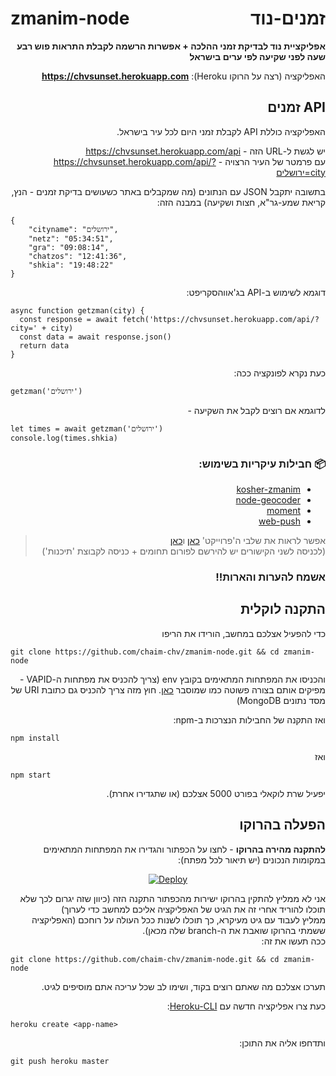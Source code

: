 # zmanim-node <a style='float:right'>זמנים-נוד</a>

<div dir='rtl'>

**אפליקציית נוד לבדיקת זמני ההלכה + אפשרות הרשמה לקבלת התראות פוש רבע שעה לפני שקיעה לפי ערים בישראל**

האפליקציה (רצה על הרוקו Heroku): **https://chvsunset.herokuapp.com**

## API זמנים
האפליקציה כוללת API לקבלת זמני היום לכל עיר בישראל.

יש לגשת ל-URL הזה - https://chvsunset.herokuapp.com/api
<br>
עם פרמטר של העיר הרצויה - https://chvsunset.herokuapp.com/api/?city=ירושלים

בתשובה יתקבל JSON עם הנתונים (מה שמקבלים באתר כשעושים בדיקת זמנים - הנץ, קריאת שמע-גר"א, חצות ושקיעה) במבנה הזה:
</div>

```
{
    "cityname": "ירושלים",
    "netz": "05:34:51",
    "gra": "09:08:14",
    "chatzos": "12:41:36",
    "shkia": "19:48:22"
}
```

<div dir='rtl'>

דוגמא לשימוש ב-API בג'אווהסקריפט:
</div>

```
async function getzman(city) {
  const response = await fetch('https://chvsunset.herokuapp.com/api/?city=' + city)
  const data = await response.json()
  return data
}
```

<div dir='rtl'>

כעת נקרא לפונקציה ככה:
</div>

```
getzman('ירושלים')
```

<div dir='rtl'>

לדוגמא אם רוצים לקבל את השקיעה -
</div>

```
let times = await getzman('ירושלים')
console.log(times.shkia)
```

<div dir='rtl'>

### 📦 חבילות עיקריות בשימוש:
* [kosher-zmanim](https://www.npmjs.com/package/kosher-zmanim)
* [node-geocoder](https://www.npmjs.com/package/node-geocoder)
* [moment](https://www.npmjs.com/package/moment)
* [web-push](https://www.npmjs.com/package/web-push)


> אפשר לראות את שלבי ה'פרוייקט' [כאן](https://tchumim.com/post/117654) ו[כאן](https://tchumim.com/post/116237)<br>
> (לכניסה לשני הקישורים יש להירשם לפורום תחומים + כניסה לקבוצת 'תיכנות')

### **אשמח להערות והארות!!**

## התקנה לוקלית
כדי להפעיל אצלכם במחשב, הורידו את הריפו 
</div>

```
git clone https://github.com/chaim-chv/zmanim-node.git && cd zmanim-node
```

<div dir='rtl'>

והכניסו את המפתחות המתאימים בקובץ env (צריך להכניס את מפתחות ה-VAPID - מפיקים אותם בצורה פשוטה כמו שמוסבר [כאן](https://www.npmjs.com/package/web-push#command-line). חוץ מזה צריך להכניס גם כתובת URI של מסד נתונים MongoDB)

ואז התקנה של החבילות הנצרכות ב-npm:
</div>

```
npm install
```

<div dir='rtl'>

ואז
</div>

```
npm start
```

<div dir='rtl'>
יפעיל שרת לוקאלי בפורט 5000 אצלכם (או שתגדירו אחרת).

## הפעלה בהרוקו
**להתקנה מהירה בהרוקו** - לחצו על הכפתור והגדירו את המפתחות המתאימים במקומות הנכונים (יש תיאור לכל מפתח):
</div>

<div align='center'>

[![Deploy](https://www.herokucdn.com/deploy/button.svg)](https://heroku.com/deploy?template=https://github.com/chaim-chv/zmanim-node/tree/master)

</div>

<div dir='rtl'>
אני לא ממליץ להתקין בהרוקו ישירות מהכפתור התקנה הזה (כיוון שזה יגרום לכך שלא תוכלו להוריד אחרי זה את הגיט של האפליקציה אליכם למחשב כדי לערוך)
<br>
ממליץ לעבוד עם גיט מעיקרא, כך תוכלו לשנות ככל העולה על רוחכם (האפליקציה ששמתי בהרוקו שואבת את ה-branch שלה מכאן).
<br>
ככה תעשו את זה:
</div>

```
git clone https://github.com/chaim-chv/zmanim-node.git && cd zmanim-node
```

<div dir='rtl'>

תערכו אצלכם מה שאתם רוצים בקוד, ושימו לב שכל עריכה אתם מוסיפים לגיט.

כעת צרו אפליקציה חדשה עם [Heroku-CLI](https://devcenter.heroku.com/articles/heroku-cli):
</div>

```
heroku create <app-name>
```

<div dir='rtl'>

ותדחפו אליה את התוכן:
</div>

```
git push heroku master
```
